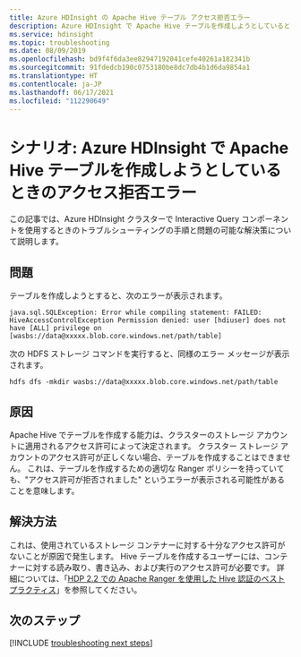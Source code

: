 ```yaml
---
title: Azure HDInsight の Apache Hive テーブル アクセス拒否エラー
description: Azure HDInsight で Apache Hive テーブルを作成しようとしているときのアクセス拒否エラー
ms.service: hdinsight
ms.topic: troubleshooting
ms.date: 08/09/2019
ms.openlocfilehash: bd9f4f6da3ee82947192041cefe40261a182341b
ms.sourcegitcommit: 91fdedcb190c0753180be8dc7db4b1d6da9854a1
ms.translationtype: HT
ms.contentlocale: ja-JP
ms.lasthandoff: 06/17/2021
ms.locfileid: "112290649"
---
```

# <a name="scenario-permission-denied-error-when-trying-to-create-an-apache-hive-table-in-azure-hdinsight"></a>シナリオ: Azure HDInsight で Apache Hive テーブルを作成しようとしているときのアクセス拒否エラー

この記事では、Azure HDInsight クラスターで Interactive Query コンポーネントを使用するときのトラブルシューティングの手順と問題の可能な解決策について説明します。

## <a name="issue"></a>問題

テーブルを作成しようとすると、次のエラーが表示されます。

```
java.sql.SQLException: Error while compiling statement: FAILED: HiveAccessControlException Permission denied: user [hdiuser] does not have [ALL] privilege on [wasbs://data@xxxxx.blob.core.windows.net/path/table]
```

次の HDFS ストレージ コマンドを実行すると、同様のエラー メッセージが表示されます。

```
hdfs dfs -mkdir wasbs://data@xxxxx.blob.core.windows.net/path/table
```

## <a name="cause"></a>原因

Apache Hive でテーブルを作成する能力は、クラスターのストレージ アカウントに適用されるアクセス許可によって決定されます。 クラスター ストレージ アカウントのアクセス許可が正しくない場合、テーブルを作成することはできません。 これは、テーブルを作成するための適切な Ranger ポリシーを持っていても、"アクセス許可が拒否されました" というエラーが表示される可能性があることを意味します。

## <a name="resolution"></a>解決方法

これは、使用されているストレージ コンテナーに対する十分なアクセス許可がないことが原因で発生します。 Hive テーブルを作成するユーザーには、コンテナーに対する読み取り、書き込み、および実行のアクセス許可が必要です。 詳細については、「[HDP 2.2 での Apache Ranger を使用した Hive 認証のベスト プラクティス](https://hortonworks.com/blog/best-practices-for-hive-authorization-using-apache-ranger-in-hdp-2-2/)」を参照してください。

## <a name="next-steps"></a>次のステップ

[!INCLUDE [troubleshooting next steps](../includes/hdinsight-troubleshooting-next-steps.md)]